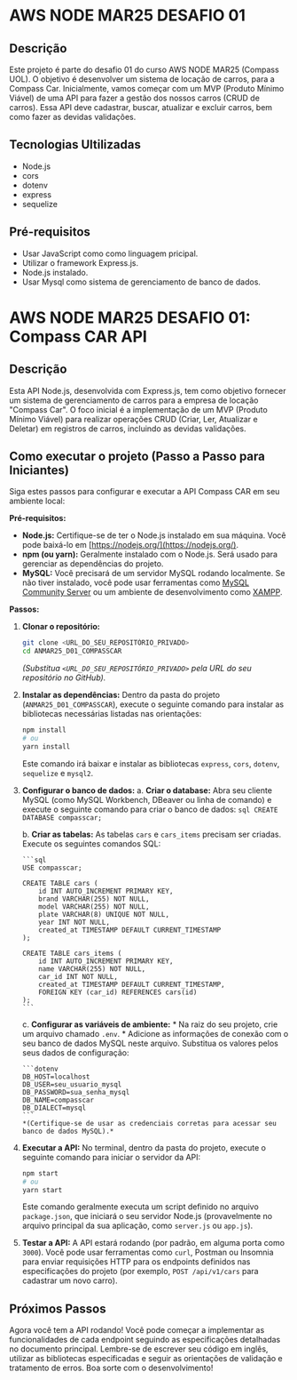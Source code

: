 # AWS NODE MAR25 DESAFIO 01

## Descrição
Este projeto é parte do desafio 01 do curso AWS NODE MAR25 (Compass UOL). O objetivo é desenvolver um sistema de locação de carros, para a Compass Car.
Inicialmente, vamos começar com um MVP (Produto Mínimo Viável)  de uma API para fazer a gestão dos nossos carros (CRUD de carros).
Essa API deve cadastrar, buscar, atualizar e excluir carros, bem como fazer as devidas validações.

## Tecnologias Ultilizadas

* Node.js
* cors
* dotenv
* express
* sequelize

## Pré-requisitos

* Usar JavaScript como como linguagem pricipal.
* Utilizar o framework Express.js. 
* Node.js instalado.
* Usar Mysql como sistema de gerenciamento de banco de dados.


# AWS NODE MAR25 DESAFIO 01: Compass CAR API

## Descrição

Esta API Node.js, desenvolvida com Express.js, tem como objetivo fornecer um sistema de gerenciamento de carros para a empresa de locação "Compass Car". O foco inicial é a implementação de um MVP (Produto Mínimo Viável) para realizar operações CRUD (Criar, Ler, Atualizar e Deletar) em registros de carros, incluindo as devidas validações.

## Como executar o projeto (Passo a Passo para Iniciantes)

Siga estes passos para configurar e executar a API Compass CAR em seu ambiente local:

**Pré-requisitos:**

* **Node.js:** Certifique-se de ter o Node.js instalado em sua máquina. Você pode baixá-lo em [https://nodejs.org/](https://nodejs.org/).
* **npm (ou yarn):** Geralmente instalado com o Node.js. Será usado para gerenciar as dependências do projeto.
* **MySQL:** Você precisará de um servidor MySQL rodando localmente. Se não tiver instalado, você pode usar ferramentas como [MySQL Community Server](https://dev.mysql.com/downloads/mysql/) ou um ambiente de desenvolvimento como [XAMPP](https://www.apachefriends.org/index.html).

**Passos:**

1.  **Clonar o repositório:**
    ```bash
    git clone <URL_DO_SEU_REPOSITÓRIO_PRIVADO>
    cd ANMAR25_D01_COMPASSCAR
    ```
    *(Substitua `<URL_DO_SEU_REPOSITÓRIO_PRIVADO>` pela URL do seu repositório no GitHub).*

2.  **Instalar as dependências:**
    Dentro da pasta do projeto (`ANMAR25_D01_COMPASSCAR`), execute o seguinte comando para instalar as bibliotecas necessárias listadas nas orientações:
    ```bash
    npm install
    # ou
    yarn install
    ```
    Este comando irá baixar e instalar as bibliotecas `express`, `cors`, `dotenv`, `sequelize` e `mysql2`.

3.  **Configurar o banco de dados:**
    a.  **Criar o database:** Abra seu cliente MySQL (como MySQL Workbench, DBeaver ou linha de comando) e execute o seguinte comando para criar o banco de dados:
        ```sql
        CREATE DATABASE compasscar;
        ```

    b.  **Criar as tabelas:** As tabelas `cars` e `cars_items` precisam ser criadas. Execute os seguintes comandos SQL:

        ```sql
        USE compasscar;

        CREATE TABLE cars (
            id INT AUTO_INCREMENT PRIMARY KEY,
            brand VARCHAR(255) NOT NULL,
            model VARCHAR(255) NOT NULL,
            plate VARCHAR(8) UNIQUE NOT NULL,
            year INT NOT NULL,
            created_at TIMESTAMP DEFAULT CURRENT_TIMESTAMP
        );

        CREATE TABLE cars_items (
            id INT AUTO_INCREMENT PRIMARY KEY,
            name VARCHAR(255) NOT NULL,
            car_id INT NOT NULL,
            created_at TIMESTAMP DEFAULT CURRENT_TIMESTAMP,
            FOREIGN KEY (car_id) REFERENCES cars(id)
        );
        ```

    c.  **Configurar as variáveis de ambiente:**
        * Na raiz do seu projeto, crie um arquivo chamado `.env`.
        * Adicione as informações de conexão com o seu banco de dados MySQL neste arquivo. Substitua os valores pelos seus dados de configuração:

        ```dotenv
        DB_HOST=localhost
        DB_USER=seu_usuario_mysql
        DB_PASSWORD=sua_senha_mysql
        DB_NAME=compasscar
        DB_DIALECT=mysql
        ```
        *(Certifique-se de usar as credenciais corretas para acessar seu banco de dados MySQL).*

4.  **Executar a API:**
    No terminal, dentro da pasta do projeto, execute o seguinte comando para iniciar o servidor da API:
    ```bash
    npm start
    # ou
    yarn start
    ```
    Este comando geralmente executa um script definido no arquivo `package.json`, que iniciará o seu servidor Node.js (provavelmente no arquivo principal da sua aplicação, como `server.js` ou `app.js`).

5.  **Testar a API:**
    A API estará rodando (por padrão, em alguma porta como `3000`). Você pode usar ferramentas como `curl`, Postman ou Insomnia para enviar requisições HTTP para os endpoints definidos nas especificações do projeto (por exemplo, `POST /api/v1/cars` para cadastrar um novo carro).

## Próximos Passos

Agora você tem a API rodando! Você pode começar a implementar as funcionalidades de cada endpoint seguindo as especificações detalhadas no documento principal. Lembre-se de escrever seu código em inglês, utilizar as bibliotecas especificadas e seguir as orientações de validação e tratamento de erros. Boa sorte com o desenvolvimento!


